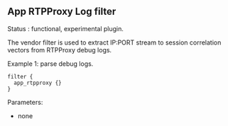 App RTPProxy Log filter
---

Status : functional, experimental plugin.

The vendor filter is used to extract IP:PORT stream to session correlation vectors from RTPProxy debug logs.

Example 1: parse debug logs.
````
filter {
  app_rtpproxy {}
}
`````

Parameters:

* none
